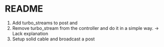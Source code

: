 # README

1. Add turbo_streams to post and 
2. Remove turbo_stream from the controller and do it in a simple way. -> Lack explanation
3. Setup solid cable and broadcast a post 